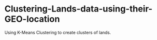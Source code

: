 # Clustering-Lands-data-using-their-GEO-location
Using K-Means Clustering to create clusters of lands.
